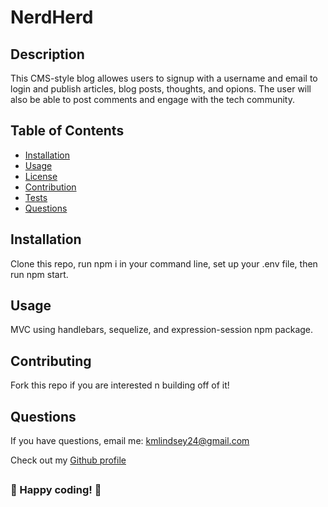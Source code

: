 # NerdHerd

## Description

This CMS-style blog allowes users to signup with a username and email to login and publish articles, blog posts, thoughts, and opions. The user will also be able to post comments and engage with the tech community.

## Table of Contents

- [Installation](#Installation)
- [Usage](#Usage)
- [License](#License)
- [Contribution](#Contributing)
- [Tests](#Tests)
- [Questions](#Questions)

## Installation

Clone this repo, run npm i in your command line, set up your .env file, then run npm start.

## Usage

MVC using handlebars, sequelize, and expression-session npm package.

## Contributing

Fork this repo if you are interested n building off of it!

## Questions

If you have questions, email me: <kmlindsey24@gmail.com>

Check out my [Github profile](https://github.com/kfisch2)

##

### :dizzy: Happy coding! :dizzy:
